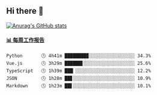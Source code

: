 ## Hi there 👋

[![Anurag's GitHub stats](https://github-readme-stats-orilights.vercel.app/api?username=orilights)](https://github.com/anuraghazra/github-readme-stats)

<!--
**OriLight152/OriLight152** is a ✨ _special_ ✨ repository because its `README.md` (this file) appears on your GitHub profile.

Here are some ideas to get you started:

- 🔭 I’m currently working on ...
- 🌱 I’m currently learning ...
- 👯 I’m looking to collaborate on ...
- 🤔 I’m looking for help with ...
- 💬 Ask me about ...
- 📫 How to reach me: ...
- 😄 Pronouns: ...
- ⚡ Fun fact: ...
-->

<!-- waka-box start -->
#### <a href="https://gist.github.com/92c8d5b388768c10efcba86e82b7c4fb" target="_blank">📊 每周工作报告</a>
```text
Python       🕓 4h41m ████████▉░░░░░░░░░░░░░░░░░ 34.3%
Vue.js       🕓 3h29m ██████▋░░░░░░░░░░░░░░░░░░░ 25.6%
TypeScript   🕓 1h39m ███▏░░░░░░░░░░░░░░░░░░░░░░ 12.2%
JSON         🕓 1h28m ██▊░░░░░░░░░░░░░░░░░░░░░░░ 10.9%
Markdown     🕓 1h23m ██▋░░░░░░░░░░░░░░░░░░░░░░░ 10.1%
```
<!-- Powered by https://github.com/journey-ad/waka-box-go . -->
<!-- waka-box end -->
